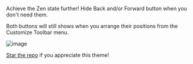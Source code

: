 Achieve the Zen state further! Hide Back and/or Forward button when you don't need them.

Both buttons will still shows when you arrange their positions from the Customize Toolbar menu.

![image](https://github.com/user-attachments/assets/cd1e5842-c705-4de5-9a82-06a923767685)

[Star the repo](https://github.com/KiKaraage/ZenMods) if you appreciate this theme!
